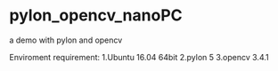 # pylon_opencv_nanoPC
a demo with pylon and opencv

Enviroment requirement:
1.Ubuntu 16.04 64bit
2.pylon 5
3.opencv 3.4.1
